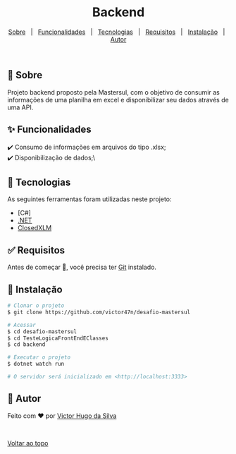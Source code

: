 <h1 align="center">Backend</h1>

<p align="center">
  <a href="#dart-sobre">Sobre</a> &#xa0; | &#xa0; 
  <a href="#sparkles-funcionalidades">Funcionalidades</a> &#xa0; | &#xa0;
  <a href="#rocket-tecnologias">Tecnologias</a> &#xa0; | &#xa0;
  <a href="#white_check_mark-requisitos">Requisitos</a> &#xa0; | &#xa0;
  <a href="#checkered_flag-instalacao">Instalação</a> &#xa0; | &#xa0;
  <a href="https://github.com/victor47n" target="_blank">Autor</a>
</p>

<br>

## :dart: Sobre ##

Projeto backend proposto pela Mastersul, com o objetivo de consumir as informações de uma planilha
em excel e disponibilizar seu dados através de uma API.

## :sparkles: Funcionalidades ##

:heavy_check_mark: Consumo de informações em arquivos do tipo .xlsx;\
:heavy_check_mark: Disponibilização de dados;\

## :rocket: Tecnologias ##

As seguintes ferramentas foram utilizadas neste projeto:

- [C#]
- [.NET](https://dotnet.microsoft.com/)
- [ClosedXLM](https://github.com/ClosedXML/ClosedXML)

## :white_check_mark: Requisitos ##

Antes de começar :checkered_flag:, você precisa ter [Git](https://git-scm.com) instalado.

## :checkered_flag: Instalação ##

```bash
# Clonar o projeto
$ git clone https://github.com/victor47n/desafio-mastersul

# Acessar
$ cd desafio-mastersul
$ cd TesteLogicaFrontEndEClasses
$ cd backend

# Executar o projeto
$ dotnet watch run

# O servidor será inicializado em <http://localhost:3333>
```
## :memo: Autor ##

Feito com :heart: por <a href="https://github.com/victor47n" target="_blank">Victor Hugo da Silva</a>

&#xa0;

<a href="#top">Voltar ao topo</a>
